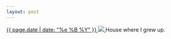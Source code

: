 ```yaml
---
layout: post
---
```


<p>
  <a href="/231">
    <time>{{ page.date | date: "%e %B %Y" }}</time>
    <img src="https://s3.amazonaws.com/life.aaronjgreenberg.com/231.jpg">
  </a>
  House where I grew up.
</p>
